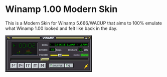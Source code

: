 # Winamp 1.00 Modern Skin

This is a Modern Skin for Winamp 5.666/WACUP that aims to 100% emulate what Winamp 1.00 looked and felt like back in the day.

![Screenshot](https://raw.githubusercontent.com/0x5066/winamp1/main/screenshot.png)
